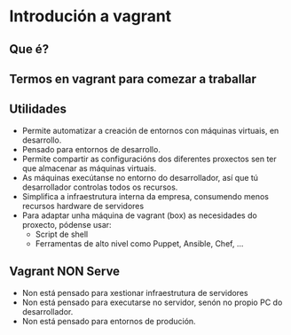 # Introdución a vagrant
## Que é?


## Termos en vagrant para comezar a traballar


## Utilidades

- Permite automatizar a creación de entornos con máquinas virtuais, en desarrollo.
- Pensado para entornos de desarrollo.
- Permite compartir as configuracións dos diferentes proxectos sen ter que almacenar as máquinas virtuais.  
- As máquinas execútanse no entorno do desarrollador, así que tú desarrollador controlas todos os recursos.
- Simplifica a infraestrutura interna da empresa, consumendo menos recursos hardware de servidores
- Para adaptar unha máquina de vagrant (box) as necesidades do proxecto, pódense usar:
  - Script de shell
  - Ferramentas de alto nivel como Puppet, Ansible, Chef, ...

## Vagrant NON Serve
- Non está pensado para xestionar infraestrutura de servidores
- Non está pensado para executarse no servidor, senón no propio PC do desarrollador.
- Non está pensado para entornos de produción.
